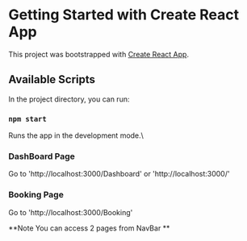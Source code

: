 # Getting Started with Create React App

This project was bootstrapped with [Create React App](https://github.com/facebook/create-react-app).

## Available Scripts

In the project directory, you can run:

### `npm start`

Runs the app in the development mode.\

### DashBoard Page

Go to 'http://localhost:3000/Dashboard' or 'http://localhost:3000/'

### Booking Page 

Go to 'http://localhost:3000/Booking'

**Note 
You can access 2 pages from NavBar **

